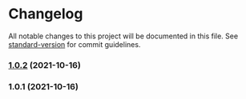 # Changelog

All notable changes to this project will be documented in this file. See [standard-version](https://github.com/conventional-changelog/standard-version) for commit guidelines.

### [1.0.2](https://github.com/maxmezzomo/printful-js/compare/v1.0.1...v1.0.2) (2021-10-16)

### 1.0.1 (2021-10-16)
